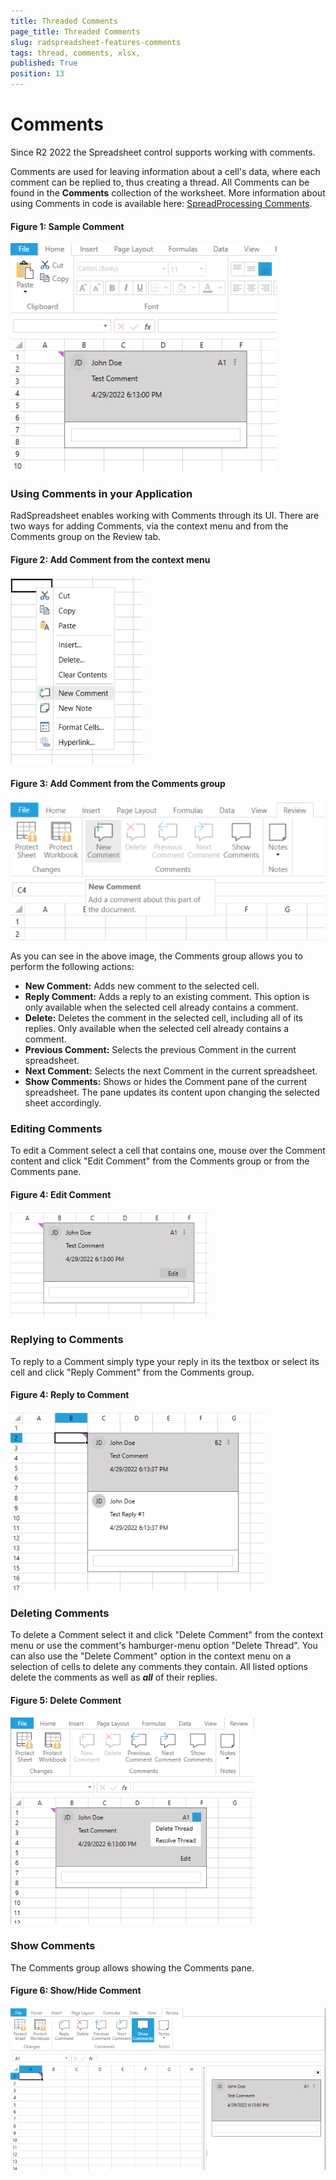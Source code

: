 ```yaml
---
title: Threaded Comments
page_title: Threaded Comments 
slug: radspreadsheet-features-comments
tags: thread, comments, xlsx, 
published: True
position: 13
---
```


# Comments

Since R2 2022 the Spreadsheet control supports working with comments.

Comments are used for leaving information about a cell's data, where each comment can be replied to, thus creating a thread. All Comments can be found in the __Comments__ collection of the worksheet. More information about using Comments in code is available here: [SpreadProcessing Comments](https://docs.telerik.com/devtools/document-processing/libraries/radspreadprocessing/features/comments). 

#### Figure 1: Sample Comment

![RadSpreadProcessing Comments](images/RadSpreadProcessing_Comments_01.png)

### Using Comments in your Application

RadSpreadsheet enables working with Comments through its UI. There are two ways for adding Comments, via the context menu and from the Comments group on the Review tab.

#### Figure 2: Add Comment from the context menu

![RadSpreadProcessing Comments](images/RadSpreadProcessing_Comments_02.png)

#### Figure 3: Add Comment from the Comments group

![RadSpreadProcessing Comments](images/RadSpreadProcessing_Comments_03.png)

As you can see in the above image, the Comments group allows you to perform the following actions:

* __New Comment:__ Adds new comment to the selected cell.
* __Reply Comment:__ Adds a reply to an existing comment. This option is only available when the selected cell already contains a comment.
* __Delete:__ Deletes the comment in the selected cell, including all of its replies. Only available when the selected cell already contains a comment.
* __Previous Comment:__ Selects the previous Comment in the current spreadsheet. 
* __Next Comment:__ Selects the next Comment in the current spreadsheet.
* __Show Comments:__ Shows or hides the Comment pane of the current spreadsheet. The pane updates its content upon changing the selected sheet accordingly.

### Editing Comments

To edit a Comment select a cell that contains one, mouse over the Comment content and click "Edit Comment" from the Comments group or from the Comments pane.

#### Figure 4: Edit Comment

![RadSpreadProcessing Comments](images/RadSpreadProcessing_Comments_04.png)

### Replying to Comments

To reply to a Comment simply type your reply in its the textbox or select its cell and click "Reply Comment" from the Comments group. 

#### Figure 4: Reply to Comment

![RadSpreadProcessing Comments](images/RadSpreadProcessing_Comments_07.png)

### Deleting Comments

To delete a Comment select it and click "Delete Comment" from the context menu or use the comment's hamburger-menu option "Delete Thread". You can also use the "Delete Comment" option in the context menu on a selection of cells to delete any comments they contain. All listed options delete the comments as well as ***all*** of their replies.

#### Figure 5: Delete Comment

![RadSpreadProcessing Comments](images/RadSpreadProcessing_Comments_06.png)

### Show Comments

The Comments group allows showing the Comments pane.

#### Figure 6: Show/Hide Comment

![RadSpreadProcessing Comments](images/RadSpreadProcessing_Comments_05.png)